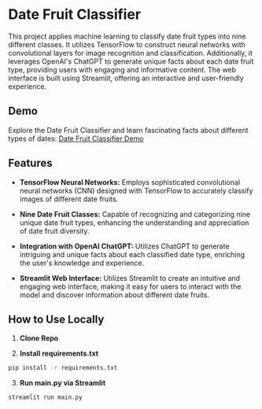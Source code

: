 # Date Fruit Classifier

This project applies machine learning to classify date fruit types into nine different classes. It utilizes TensorFlow to construct neural networks with convolutional layers for image recognition and classification. Additionally, it leverages OpenAI's ChatGPT to generate unique facts about each date fruit type, providing users with engaging and informative content. The web interface is built using Streamlit, offering an interactive and user-friendly experience.

## Demo

Explore the Date Fruit Classifier and learn fascinating facts about different types of dates: [Date Fruit Classifier Demo](https://date-fruit-classification.streamlit.app/)
## Features

- **TensorFlow Neural Networks:** Employs sophisticated convolutional neural networks (CNN) designed with TensorFlow to accurately classify images of different date fruits.

- **Nine Date Fruit Classes:** Capable of recognizing and categorizing nine unique date fruit types, enhancing the understanding and appreciation of date fruit diversity.

- **Integration with OpenAI ChatGPT:** Utilizes ChatGPT to generate intriguing and unique facts about each classified date type, enriching the user's knowledge and experience.

- **Streamlit Web Interface:** Utilizes Streamlit to create an intuitive and engaging web interface, making it easy for users to interact with the model and discover information about different date fruits.

## How to Use Locally

1. **Clone Repo**

2. **Install requirements.txt**
```bash
pip install -r requirements.txt
```
3. **Run main.py via Streamlit**
```bash
streamlit run main.py
```
